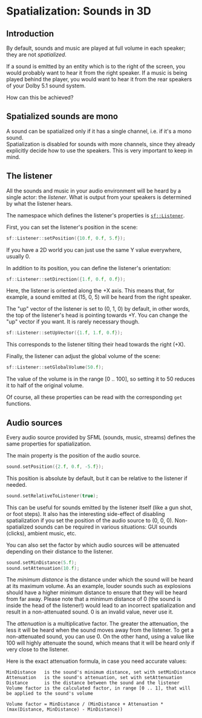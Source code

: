 # Spatialization: Sounds in 3D

## Introduction

By default, sounds and music are played at full volume in each speaker; they are not _spatialized_.

If a sound is emitted by an entity which is to the right of the screen, you would probably want to hear it from the right speaker.
If a music is being played behind the player, you would want to hear it from the rear speakers of your Dolby 5.1 sound system.

How can this be achieved?

## Spatialized sounds are mono

A sound can be spatialized only if it has a single channel, i.e. if it's a mono sound.  
Spatialization is disabled for sounds with more channels, since they already explicitly decide how to use the speakers.
This is very important to keep in mind.

## The listener

All the sounds and music in your audio environment will be heard by a single actor: the _listener_.
What is output from your speakers is determined by what the listener hears.

The namespace which defines the listener's properties is [`sf::Listener`](../../../documentation/3.0.1/namespacesf_1_1Listener.html "sf::Listener documentation").

First, you can set the listener's position in the scene:

```cpp
sf::Listener::setPosition({10.f, 0.f, 5.f});
```

If you have a 2D world you can just use the same Y value everywhere, usually 0.

In addition to its position, you can define the listener's orientation:

```cpp
sf::Listener::setDirection({1.f, 0.f, 0.f});
```

Here, the listener is oriented along the +X axis.
This means that, for example, a sound emitted at (15, 0, 5) will be heard from the right speaker.

The "up" vector of the listener is set to (0, 1, 0) by default, in other words, the top of the listener's head is pointing towards +Y.
You can change the "up" vector if you want.
It is rarely necessary though.

```cpp
sf::Listener::setUpVector({1.f, 1.f, 0.f});
```

This corresponds to the listener tilting their head towards the right (+X).

Finally, the listener can adjust the global volume of the scene:

```cpp
sf::Listener::setGlobalVolume(50.f);
```

The value of the volume is in the range [0 .. 100], so setting it to 50 reduces it to half of the original volume.

Of course, all these properties can be read with the corresponding `get` functions.

## Audio sources

Every audio source provided by SFML (sounds, music, streams) defines the same properties for spatialization.

The main property is the position of the audio source.

```cpp
sound.setPosition({2.f, 0.f, -5.f});
```

This position is absolute by default, but it can be relative to the listener if needed.

```cpp
sound.setRelativeToListener(true);
```

This can be useful for sounds emitted by the listener itself (like a gun shot, or foot steps).
It also has the interesting side-effect of disabling spatialization if you set the position of the audio source to (0, 0, 0).
Non-spatialized sounds can be required in various situations: GUI sounds (clicks), ambient music, etc.

You can also set the factor by which audio sources will be attenuated depending on their distance to the listener.

```cpp
sound.setMinDistance(5.f);
sound.setAttenuation(10.f);
```

The _minimum distance_ is the distance under which the sound will be heard at its maximum volume.
As an example, louder sounds such as explosions should have a higher minimum distance to ensure that they will be heard from far away.
Please note that a minimum distance of 0 (the sound is inside the head of the listener!) would lead to an incorrect spatialization and result in a non-attenuated sound.
0 is an invalid value, never use it.

The _attenuation_ is a multiplicative factor.
The greater the attenuation, the less it will be heard when the sound moves away from the listener.
To get a non-attenuated sound, you can use 0.
On the other hand, using a value like 100 will highly attenuate the sound, which means that it will be heard only if very close to the listener.

Here is the exact attenuation formula, in case you need accurate values:

```
MinDistance   is the sound's minimum distance, set with setMinDistance
Attenuation   is the sound's attenuation, set with setAttenuation
Distance      is the distance between the sound and the listener
Volume factor is the calculated factor, in range [0 .. 1], that will be applied to the sound's volume

Volume factor = MinDistance / (MinDistance + Attenuation * (max(Distance, MinDistance) - MinDistance))
```

